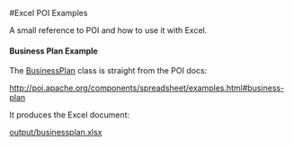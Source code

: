 #Excel POI Examples

A small reference to POI and how to use it with Excel.

#### Business Plan Example
The [BusinessPlan](src/main/java/com/mycodefu/poi/examples/BusinessPlan.java) class is straight from the POI docs:

http://poi.apache.org/components/spreadsheet/examples.html#business-plan

It produces the Excel document:

[output/businessplan.xlsx](output/businessplan.xlsx)

